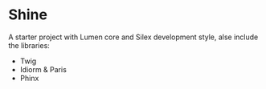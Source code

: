 # Shine

A starter project with Lumen core and Silex development style, alse include the libraries:

- Twig
- Idiorm & Paris
- Phinx
